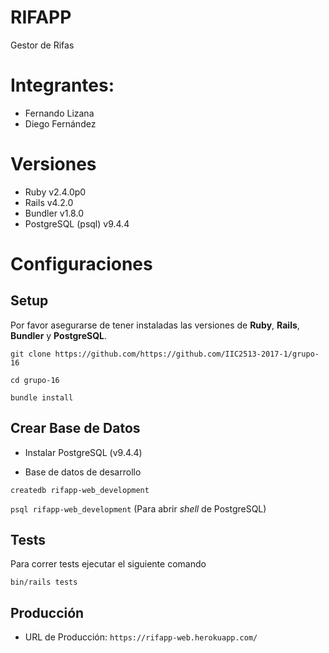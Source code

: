 # RIFAPP

Gestor de Rifas

# Integrantes:

* Fernando Lizana
* Diego Fernández

# Versiones

* Ruby v2.4.0p0
* Rails v4.2.0
* Bundler v1.8.0
* PostgreSQL (psql) v9.4.4

# Configuraciones

## Setup

Por favor asegurarse de tener instaladas las versiones de **Ruby**, **Rails**, **Bundler** y **PostgreSQL**.

`git clone https://github.com/https://github.com/IIC2513-2017-1/grupo-16`

`cd grupo-16`

`bundle install`

## Crear Base de Datos

* Instalar PostgreSQL (v9.4.4)

* Base de datos de desarrollo

`createdb rifapp-web_development`

`psql rifapp-web_development` (Para abrir _shell_ de PostgreSQL)

## Tests

Para correr tests ejecutar el siguiente comando

`bin/rails tests`

## Producción

* URL de Producción: `https://rifapp-web.herokuapp.com/`